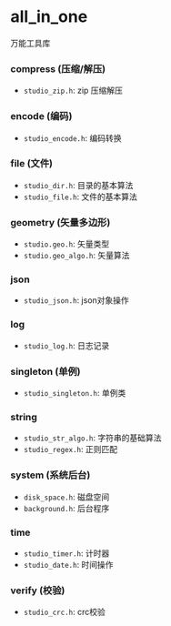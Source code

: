 # all_in_one

万能工具库

### compress (压缩/解压)

- `studio_zip.h`: zip 压缩解压 

### encode (编码)

- `studio_encode.h`: 编码转换


### file (文件)

- `studio_dir.h`: 目录的基本算法
- `studio_file.h`: 文件的基本算法


### geometry (矢量多边形)

- `studio.geo.h`: 矢量类型
- `studio.geo_algo.h`: 矢量算法


### json

- `studio_json.h`: json对象操作


### log

- `studio_log.h`: 日志记录


### singleton (单例)

- `studio_singleton.h`: 单例类


### string

- `studio_str_algo.h`: 字符串的基础算法
- `studio_regex.h`: 正则匹配

### system (系统后台)

- `disk_space.h`: 磁盘空间
- `background.h`: 后台程序


### time

- `studio_timer.h`: 计时器
- `studio_date.h`: 时间操作


### verify (校验)

- `studio_crc.h`: crc校验





